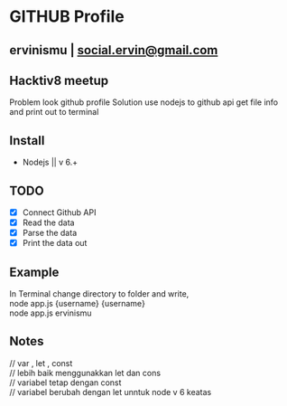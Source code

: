 # GITHUB Profile

## ervinismu | social.ervin@gmail.com
## Hacktiv8 meetup 

Problem look github profile
Solution use nodejs to github api get file 
info and print out to terminal 

## Install
- Nodejs || v 6.+

## TODO
- [x] Connect Github API
- [x] Read the data
- [x] Parse the data
- [x] Print the data out

## Example
In Terminal change directory to folder and write,  
node app.js {username} {username}  
node app.js ervinismu

## Notes
// var , let , const  
// lebih baik menggunakkan let dan cons  
// variabel tetap dengan const  
// variabel berubah dengan let unntuk node v 6 keatas 
